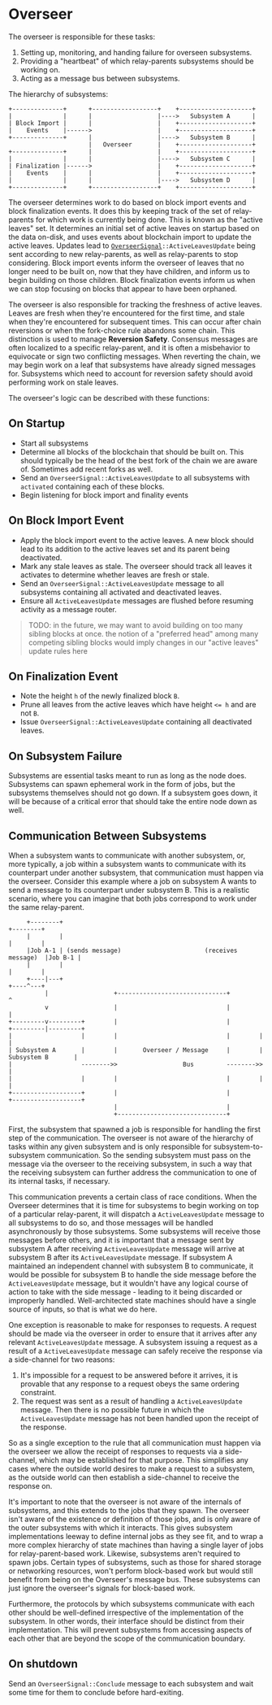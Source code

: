 # Overseer

The overseer is responsible for these tasks:

1. Setting up, monitoring, and handing failure for overseen subsystems.
1. Providing a "heartbeat" of which relay-parents subsystems should be working on.
1. Acting as a message bus between subsystems.

The hierarchy of subsystems:

```text
+--------------+      +------------------+    +--------------------+
|              |      |                  |---->   Subsystem A      |
| Block Import |      |                  |    +--------------------+
|    Events    |------>                  |    +--------------------+
+--------------+      |                  |---->   Subsystem B      |
                      |   Overseer       |    +--------------------+
+--------------+      |                  |    +--------------------+
|              |      |                  |---->   Subsystem C      |
| Finalization |------>                  |    +--------------------+
|    Events    |      |                  |    +--------------------+
|              |      |                  |---->   Subsystem D      |
+--------------+      +------------------+    +--------------------+

```

The overseer determines work to do based on block import events and block finalization events. It does this by keeping
track of the set of relay-parents for which work is currently being done. This is known as the "active leaves" set. It
determines an initial set of active leaves on startup based on the data on-disk, and uses events about blockchain import
to update the active leaves. Updates lead to
[`OverseerSignal`](../types/overseer-protocol.md#overseer-signal)`::ActiveLeavesUpdate` being sent according to new
relay-parents, as well as relay-parents to stop considering. Block import events inform the overseer of leaves that no
longer need to be built on, now that they have children, and inform us to begin building on those children. Block
finalization events inform us when we can stop focusing on blocks that appear to have been orphaned.

The overseer is also responsible for tracking the freshness of active leaves. Leaves are fresh when they're encountered
for the first time, and stale when they're encountered for subsequent times. This can occur after chain reversions or
when the fork-choice rule abandons some chain. This distinction is used to manage **Reversion Safety**. Consensus
messages are often localized to a specific relay-parent, and it is often a misbehavior to equivocate or sign two
conflicting messages. When reverting the chain, we may begin work on a leaf that subsystems have already signed messages
for. Subsystems which need to account for reversion safety should avoid performing work on stale leaves.

The overseer's logic can be described with these functions:

## On Startup

* Start all subsystems
* Determine all blocks of the blockchain that should be built on. This should typically be the head of the best fork of
  the chain we are aware of. Sometimes add recent forks as well.
* Send an `OverseerSignal::ActiveLeavesUpdate` to all subsystems with `activated` containing each of these blocks.
* Begin listening for block import and finality events

## On Block Import Event

* Apply the block import event to the active leaves. A new block should lead to its addition to the active leaves set
  and its parent being deactivated.
* Mark any stale leaves as stale. The overseer should track all leaves it activates to determine whether leaves are
  fresh or stale.
* Send an `OverseerSignal::ActiveLeavesUpdate` message to all subsystems containing all activated and deactivated
  leaves.
* Ensure all `ActiveLeavesUpdate` messages are flushed before resuming activity as a message router.

> TODO: in the future, we may want to avoid building on too many sibling blocks at once. the notion of a "preferred
> head" among many competing sibling blocks would imply changes in our "active leaves" update rules here

## On Finalization Event

* Note the height `h` of the newly finalized block `B`.
* Prune all leaves from the active leaves which have height `<= h` and are not `B`.
* Issue `OverseerSignal::ActiveLeavesUpdate` containing all deactivated leaves.

## On Subsystem Failure

Subsystems are essential tasks meant to run as long as the node does. Subsystems can spawn ephemeral work in the form of
jobs, but the subsystems themselves should not go down. If a subsystem goes down, it will be because of a critical error
that should take the entire node down as well.

## Communication Between Subsystems

When a subsystem wants to communicate with another subsystem, or, more typically, a job within a subsystem wants to
communicate with its counterpart under another subsystem, that communication must happen via the overseer. Consider this
example where a job on subsystem A wants to send a message to its counterpart under subsystem B. This is a realistic
scenario, where you can imagine that both jobs correspond to work under the same relay-parent.

```text
     +--------+                                                           +--------+
     |        |                                                           |        |
     |Job A-1 | (sends message)                       (receives message)  |Job B-1 |
     |        |                                                           |        |
     +----|---+                                                           +----^---+
          |                  +------------------------------+                  ^
          v                  |                              |                  |
+---------v---------+        |                              |        +---------|---------+
|                   |        |                              |        |                   |
| Subsystem A       |        |       Overseer / Message     |        | Subsystem B       |
|                   -------->>                  Bus         -------->>                   |
|                   |        |                              |        |                   |
+-------------------+        |                              |        +-------------------+
                             |                              |
                             +------------------------------+
```

First, the subsystem that spawned a job is responsible for handling the first step of the communication. The overseer is
not aware of the hierarchy of tasks within any given subsystem and is only responsible for subsystem-to-subsystem
communication. So the sending subsystem must pass on the message via the overseer to the receiving subsystem, in such a
way that the receiving subsystem can further address the communication to one of its internal tasks, if necessary.

This communication prevents a certain class of race conditions. When the Overseer determines that it is time for
subsystems to begin working on top of a particular relay-parent, it will dispatch a `ActiveLeavesUpdate` message to all
subsystems to do so, and those messages will be handled asynchronously by those subsystems. Some subsystems will receive
those messages before others, and it is important that a message sent by subsystem A after receiving
`ActiveLeavesUpdate` message will arrive at subsystem B after its `ActiveLeavesUpdate` message. If subsystem A
maintained an independent channel with subsystem B to communicate, it would be possible for subsystem B to handle the
side message before the `ActiveLeavesUpdate` message, but it wouldn't have any logical course of action to take with the
side message - leading to it being discarded or improperly handled. Well-architected state machines should have a
single source of inputs, so that is what we do here.

One exception is reasonable to make for responses to requests. A request should be made via the overseer in order to
ensure that it arrives after any relevant `ActiveLeavesUpdate` message. A subsystem issuing a request as a result of a
`ActiveLeavesUpdate` message can safely receive the response via a side-channel for two reasons:

1. It's impossible for a request to be answered before it arrives, it is provable that any response to a request obeys
   the same ordering constraint.
1. The request was sent as a result of handling a `ActiveLeavesUpdate` message. Then there is no possible future in
   which the `ActiveLeavesUpdate` message has not been handled upon the receipt of the response.

So as a single exception to the rule that all communication must happen via the overseer we allow the receipt of
responses to requests via a side-channel, which may be established for that purpose. This simplifies any cases where the
outside world desires to make a request to a subsystem, as the outside world can then establish a side-channel to
receive the response on.

It's important to note that the overseer is not aware of the internals of subsystems, and this extends to the jobs that
they spawn. The overseer isn't aware of the existence or definition of those jobs, and is only aware of the outer
subsystems with which it interacts. This gives subsystem implementations leeway to define internal jobs as they see fit,
and to wrap a more complex hierarchy of state machines than having a single layer of jobs for relay-parent-based work.
Likewise, subsystems aren't required to spawn jobs. Certain types of subsystems, such as those for shared storage or
networking resources, won't perform block-based work but would still benefit from being on the Overseer's message bus.
These subsystems can just ignore the overseer's signals for block-based work.

Furthermore, the protocols by which subsystems communicate with each other should be well-defined irrespective of the
implementation of the subsystem. In other words, their interface should be distinct from their implementation. This will
prevent subsystems from accessing aspects of each other that are beyond the scope of the communication boundary.

## On shutdown

Send an `OverseerSignal::Conclude` message to each subsystem and wait some time for them to conclude before
hard-exiting.
